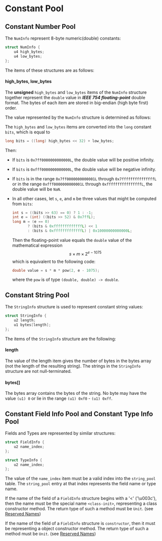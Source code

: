 # Constant Pool

## Constant Number Pool
The `NumInfo` represent 8-byte numeric(double) constants:

```c
struct NumInfo {
    u4 high_bytes;
    u4 low_bytes;
};
```

The items of these structures are as follows:

#### high_bytes, low_bytes
The **unsigned** `high_bytes` and `low_bytes` items of the `NumInfo`
structure together represent the `double` value in _**IEEE 754 floating-point**_ double format. The bytes of each item are stored in big-endian (high byte first) order.

The value represented by the `NumInfo` structure is determined
as follows:

The `high_bytes` and `low_bytes` items are converted into the `long`
constant `bits`, which is equal to

```c
long bits = ((long) high_bytes << 32) + low_bytes;
```

Then:
- If `bits` is `0x7ff0000000000000L`, the double value will be positive infinity.

- If `bits` is `0xfff0000000000000L`, the double value will be negative infinity.

- If `bits` is in the range `0x7ff0000000000001L` through `0x7fffffffffffffffL` or in the range `0xfff0000000000001L` through `0xffffffffffffffffL`, the double value will be `NaN`.

- In all other cases, let `s`, `e`, and `m` be three values that might be computed from `bits`:

    ```c
    int s = ((bits >> 63) == 0) ? 1 : -1;
    int e = (int) ((bits >> 52) & 0x7ffL);
    long m = (e == 0)
           ? (bits & 0xfffffffffffffL) << 1
           : (bits & 0xfffffffffffffL) | 0x10000000000000L;
    ```
    Then the floating-point value equals the `double` value of the mathematical expression
    $$s \times m \times {2}^{e-1075}$$
    which is equivalent to the following code:
    ```c
    double value = s * m * pow(2, e - 1075);
    ```
    where the `pow` is of type `(double, double) -> double`.

## Constant String Pool
The `StringInfo` structure is used to represent constant string values:

```c
struct StringInfo {
    u2 length;
    u1 bytes[length];
};
```

The items of the `StringInfo` structure are the following:

#### length
The value of the length item gives the number of bytes in the bytes array
(not the length of the resulting string). The strings in the `StringInfo`
structure are not null-terminated.

#### bytes[]
The bytes array contains the bytes of the string. No byte may have the value
`(u1) 0` or lie in the range `(u1) 0xf0` - `(u1) 0xff`.

## Constant Field Info Pool and Constant Type Info Pool
Fields and Types are represented by similar structures:

```c
struct FieldInfo {
    u2 name_index;
};

struct TypeInfo {
    u2 name_index;
};
```

The value of the `name_index` item must be a valid index into the `string_pool` table.
The `string_pool` entry at that index represents the field name or type name.

If the name of the field of a `FieldInfo` structure begins with a '<' ('\u003c'),
then the name must be the special name `<class-init>`, representing a class constructor method.
The return type of such a method must be `Unit`. (see [Reserved Names](../runtime/reserved_names.md))

If the name of the field of a `FieldInfo` structure is `constructor`, then it must
be representing a object constructor method.
The return type of such a method must be `Unit`. (see [Reserved Names](../runtime/reserved_names.md))

